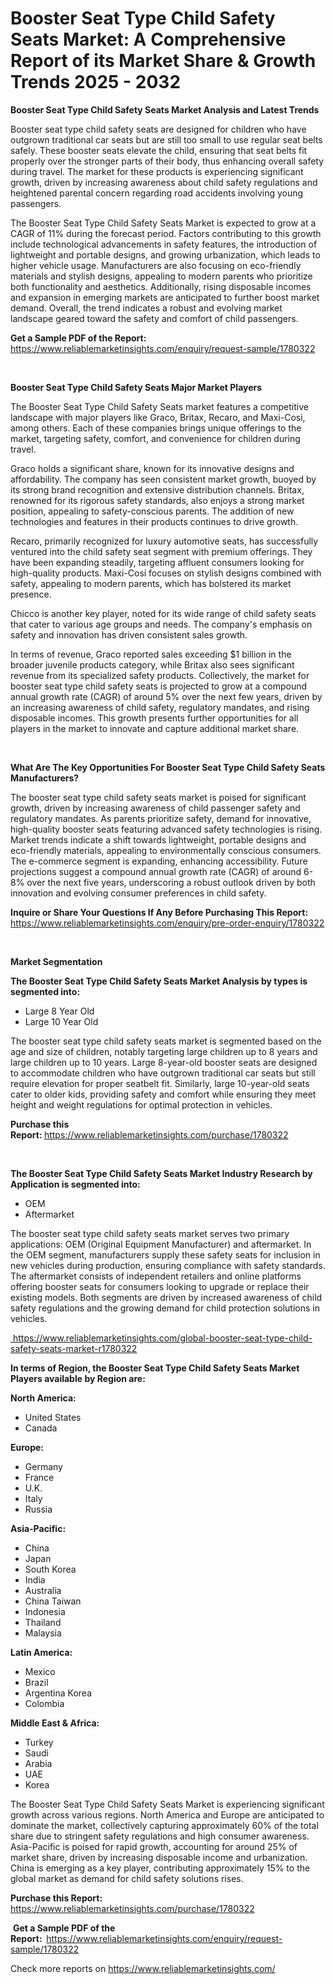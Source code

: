 <p><h1>Booster Seat Type Child Safety Seats Market: A Comprehensive Report of its Market Share & Growth Trends 2025 - 2032</h1></p><p><strong>Booster Seat Type Child Safety Seats Market Analysis and Latest Trends</strong></p>
<p><p>Booster seat type child safety seats are designed for children who have outgrown traditional car seats but are still too small to use regular seat belts safely. These booster seats elevate the child, ensuring that seat belts fit properly over the stronger parts of their body, thus enhancing overall safety during travel. The market for these products is experiencing significant growth, driven by increasing awareness about child safety regulations and heightened parental concern regarding road accidents involving young passengers.</p><p>The Booster Seat Type Child Safety Seats Market is expected to grow at a CAGR of 11% during the forecast period. Factors contributing to this growth include technological advancements in safety features, the introduction of lightweight and portable designs, and growing urbanization, which leads to higher vehicle usage. Manufacturers are also focusing on eco-friendly materials and stylish designs, appealing to modern parents who prioritize both functionality and aesthetics. Additionally, rising disposable incomes and expansion in emerging markets are anticipated to further boost market demand. Overall, the trend indicates a robust and evolving market landscape geared toward the safety and comfort of child passengers.</p></p>
<p><strong>Get a Sample PDF of the Report:&nbsp;</strong> <a href="https://www.reliablemarketinsights.com/enquiry/request-sample/1780322?utm_campaign=2102&utm_medium=2&utm_source=Github&utm_content=ia&utm_term=25032025&utm_id=booster-seat-type-child-safety-seats">https://www.reliablemarketinsights.com/enquiry/request-sample/1780322</a></p>
<p>&nbsp;</p>
<p><strong>Booster Seat Type Child Safety Seats Major Market Players</strong></p>
<p><p>The Booster Seat Type Child Safety Seats market features a competitive landscape with major players like Graco, Britax, Recaro, and Maxi-Cosi, among others. Each of these companies brings unique offerings to the market, targeting safety, comfort, and convenience for children during travel.</p><p>Graco holds a significant share, known for its innovative designs and affordability. The company has seen consistent market growth, buoyed by its strong brand recognition and extensive distribution channels. Britax, renowned for its rigorous safety standards, also enjoys a strong market position, appealing to safety-conscious parents. The addition of new technologies and features in their products continues to drive growth.</p><p>Recaro, primarily recognized for luxury automotive seats, has successfully ventured into the child safety seat segment with premium offerings. They have been expanding steadily, targeting affluent consumers looking for high-quality products. Maxi-Cosi focuses on stylish designs combined with safety, appealing to modern parents, which has bolstered its market presence.</p><p>Chicco is another key player, noted for its wide range of child safety seats that cater to various age groups and needs. The company's emphasis on safety and innovation has driven consistent sales growth.</p><p>In terms of revenue, Graco reported sales exceeding $1 billion in the broader juvenile products category, while Britax also sees significant revenue from its specialized safety products. Collectively, the market for booster seat type child safety seats is projected to grow at a compound annual growth rate (CAGR) of around 5% over the next few years, driven by an increasing awareness of child safety, regulatory mandates, and rising disposable incomes. This growth presents further opportunities for all players in the market to innovate and capture additional market share.</p></p>
<p>&nbsp;</p>
<p><strong>What Are The Key Opportunities For Booster Seat Type Child Safety Seats Manufacturers?</strong></p>
<p><p>The booster seat type child safety seats market is poised for significant growth, driven by increasing awareness of child passenger safety and regulatory mandates. As parents prioritize safety, demand for innovative, high-quality booster seats featuring advanced safety technologies is rising. Market trends indicate a shift towards lightweight, portable designs and eco-friendly materials, appealing to environmentally conscious consumers. The e-commerce segment is expanding, enhancing accessibility. Future projections suggest a compound annual growth rate (CAGR) of around 6-8% over the next five years, underscoring a robust outlook driven by both innovation and evolving consumer preferences in child safety.</p></p>
<p><strong>Inquire or Share Your Questions If Any Before Purchasing This Report:</strong> <a href="https://www.reliablemarketinsights.com/enquiry/pre-order-enquiry/1780322?utm_campaign=2102&utm_medium=2&utm_source=Github&utm_content=ia&utm_term=25032025&utm_id=booster-seat-type-child-safety-seats">https://www.reliablemarketinsights.com/enquiry/pre-order-enquiry/1780322</a></p>
<p>&nbsp;</p>
<p><strong>Market Segmentation</strong></p>
<p><strong>The Booster Seat Type Child Safety Seats Market Analysis by types is segmented into:</strong></p>
<p><ul><li>Large 8 Year Old</li><li>Large 10 Year Old</li></ul></p>
<p><p>The booster seat type child safety seats market is segmented based on the age and size of children, notably targeting large children up to 8 years and large children up to 10 years. Large 8-year-old booster seats are designed to accommodate children who have outgrown traditional car seats but still require elevation for proper seatbelt fit. Similarly, large 10-year-old seats cater to older kids, providing safety and comfort while ensuring they meet height and weight regulations for optimal protection in vehicles.</p></p>
<p><strong>Purchase this Report:&nbsp;</strong><a href="https://www.reliablemarketinsights.com/purchase/1780322?utm_campaign=2102&utm_medium=2&utm_source=Github&utm_content=ia&utm_term=25032025&utm_id=booster-seat-type-child-safety-seats">https://www.reliablemarketinsights.com/purchase/1780322</a></p>
<p>&nbsp;</p>
<p><strong>The Booster Seat Type Child Safety Seats Market Industry Research by Application is segmented into:</strong></p>
<p><ul><li>OEM</li><li>Aftermarket</li></ul></p>
<p><p>The booster seat type child safety seats market serves two primary applications: OEM (Original Equipment Manufacturer) and aftermarket. In the OEM segment, manufacturers supply these safety seats for inclusion in new vehicles during production, ensuring compliance with safety standards. The aftermarket consists of independent retailers and online platforms offering booster seats for consumers looking to upgrade or replace their existing models. Both segments are driven by increased awareness of child safety regulations and the growing demand for child protection solutions in vehicles.</p></p>
<p><a href="https://www.reliablemarketinsights.com/global-booster-seat-type-child-safety-seats-market-r1780322?utm_campaign=2102&utm_medium=2&utm_source=Github&utm_content=ia&utm_term=25032025&utm_id=booster-seat-type-child-safety-seats">&nbsp;https://www.reliablemarketinsights.com/global-booster-seat-type-child-safety-seats-market-r1780322</a></p>
<p><strong>In terms of Region, the Booster Seat Type Child Safety Seats Market Players available by Region are:</strong></p>
<p>
    <p> <strong> North America: </strong>
        <ul>
            <li>United States</li>
            <li>Canada</li>
        </ul>
        </p> 
    <p> <strong> Europe: </strong>
        <ul>
            <li>Germany</li>
            <li>France</li>
            <li>U.K.</li>
            <li>Italy</li>
            <li>Russia</li>
        </ul>
        </p> 
    <p> <strong> Asia-Pacific: </strong>
        <ul>
            <li>China</li>
            <li>Japan</li>
            <li>South Korea</li>
            <li>India</li>
            <li>Australia</li>
            <li>China Taiwan</li>
            <li>Indonesia</li>
            <li>Thailand</li>
            <li>Malaysia</li>
        </ul>
        </p> 
    <p> <strong> Latin America: </strong>
        <ul>
            <li>Mexico</li>
            <li>Brazil</li>
            <li>Argentina Korea</li>
            <li>Colombia</li>
        </ul>
        </p> 
    <p> <strong> Middle East & Africa: </strong>
        <ul>
            <li>Turkey</li>
            <li>Saudi</li>
            <li>Arabia</li>
            <li>UAE</li>
            <li>Korea</li>
        </ul>
    </p>
    </p>
<p><p>The Booster Seat Type Child Safety Seats Market is experiencing significant growth across various regions. North America and Europe are anticipated to dominate the market, collectively capturing approximately 60% of the total share due to stringent safety regulations and high consumer awareness. Asia-Pacific is poised for rapid growth, accounting for around 25% of market share, driven by increasing disposable income and urbanization. China is emerging as a key player, contributing approximately 15% to the global market as demand for child safety solutions rises.</p></p>
<p><strong>Purchase this Report: </strong><a href="https://www.reliablemarketinsights.com/purchase/1780322?utm_campaign=2102&utm_medium=2&utm_source=Github&utm_content=ia&utm_term=25032025&utm_id=booster-seat-type-child-safety-seats">https://www.reliablemarketinsights.com/purchase/1780322</a></p>
<p>&nbsp;<strong>Get a Sample PDF of the Report:&nbsp;&nbsp;</strong><a href="https://www.reliablemarketinsights.com/enquiry/request-sample/1780322?utm_campaign=2102&utm_medium=2&utm_source=Github&utm_content=ia&utm_term=25032025&utm_id=booster-seat-type-child-safety-seats">https://www.reliablemarketinsights.com/enquiry/request-sample/1780322</a></p>
<p><strong></strong></p>
<p>Check more reports on <a href="https://www.reliablemarketinsights.com/?utm_campaign=2102&utm_medium=2&utm_source=Github&utm_content=ia&utm_term=25032025&utm_id=booster-seat-type-child-safety-seats">https://www.reliablemarketinsights.com/</a></p>